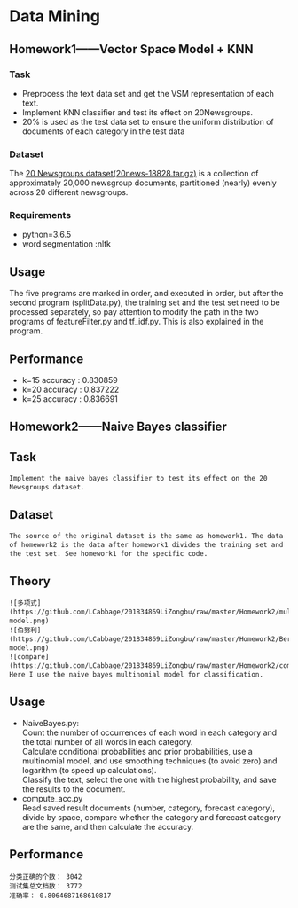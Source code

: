 Data Mining
======
Homework1——Vector Space Model + KNN
------
### Task
* Preprocess the text data set and get the VSM representation of each text.
* Implement KNN classifier and test its effect on 20Newsgroups.
* 20% is used as the test data set to ensure the uniform distribution of documents of each category in the test data
### Dataset
  The [20 Newsgroups dataset(20news-18828.tar.gz)](http://qwone.com/~jason/20Newsgroups/
) is a collection of approximately 20,000 newsgroup documents, partitioned (nearly) evenly across 20 different newsgroups. 

### Requirements
* python=3.6.5
* word segmentation :nltk

## Usage
  The five programs are marked in order, and executed in order, but after the second program (splitData.py), the training set and the test set need to be processed separately, so pay attention to modify the path in the two programs of featureFilter.py and tf_idf.py. This is also explained in the program.

## Performance
* k=15 accuracy : 0.830859
* k=20 accuracy : 0.837222
* k=25 accuracy : 0.836691

##
Homework2——Naive Bayes classifier
------
## Task
    Implement the naive bayes classifier to test its effect on the 20 Newsgroups dataset.
    
## Dataset
    The source of the original dataset is the same as homework1. The data of homework2 is the data after homework1 divides the training set and the test set. See homework1 for the specific code.

## Theory
    ![多项式](https://github.com/LCabbage/201834869LiZongbu/raw/master/Homework2/multinomial model.png)  
    ![伯努利](https://github.com/LCabbage/201834869LiZongbu/raw/master/Homework2/Bernoulli model.png) 
    ![compare](https://github.com/LCabbage/201834869LiZongbu/raw/master/Homework2/compare.png) 
    Here I use the naive bayes multinomial model for classification.
## Usage
* NaiveBayes.py:</br>
    Count the number of occurrences of each word in each category and the total number of all words in each category.</br>
    Calculate conditional probabilities and prior probabilities, use a multinomial model, and use smoothing techniques (to avoid zero) and logarithm (to speed up calculations).</br>
    Classify the text, select the one with the highest probability, and save the results to the document.</br>
* compute_acc.py</br>
    Read saved result documents (number, category, forecast category), divide by space, compare whether the category and forecast category are the same, and then calculate the accuracy.
## Performance
    分类正确的个数： 3042
    测试集总文档数： 3772
    准确率： 0.8064687168610817
    
    
